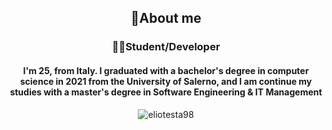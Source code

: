 <div align="center">
  <h2>
    📜About me
  </h2>
  <h3>
    👩‍💻Student/Developer
  </h3>
  <h4>
    I'm 25, from Italy. I graduated with a bachelor's degree in computer science in 2021 from the University of Salerno, and I am continue my studies with a master's degree in Software Engineering & IT Management</h4>
  <img
    src="https://komarev.com/ghpvc/?username=eliotesta98"
    alt="eliotesta98"
       />
